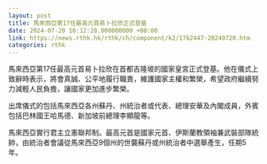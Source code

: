 ```yaml
---
layout: post
title: 馬來西亞第17任最高元首易卜拉欣正式登基
date: 2024-07-20 16:12:28.000000000 +08:00
link: https://news.rthk.hk/rthk/ch/component/k2/1762447-20240720.htm
categories: rthk
---
```


馬來西亞第17任最高元首易卜拉欣在首都吉隆坡的國家皇宮正式登基。他在儀式上致辭時表示，將會真誠、公平地履行職責，維護國家主權和繁榮，希望政府繼續努力減輕人民負擔，讓國家更加進步繁榮。

出席儀式的包括馬來西亞各州蘇丹、州統治者或代表、總理安華及內閣成員，外賓包括巴林國王哈馬德、新加坡前總理李顯龍等。

馬來西亞實行君主立憲聯邦制。最高元首是國家元首、伊斯蘭教領袖兼武裝部隊統帥，由統治者會議從馬來西亞9個州的世襲蘇丹或州統治者中選舉產生，任期5年。
